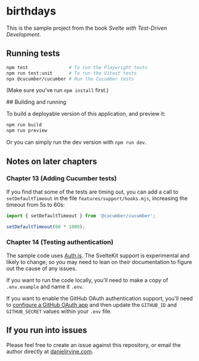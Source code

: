 # birthdays

This is the sample project from the book _Svelte with Test-Driven Development_.

## Running tests

```bash
npm test               # To run the Playwright tests
npm run test:unit      # To run the Vitest tests
npx @cucumber/cucumber # Run the Cucumber tests
```

(Make sure you've run `npm install` first.)

## Building and running

To build a deployable version of this application, and preview it:

```bash
npm run build
npm run preview
```

Or you can simply run the dev version with `npm run dev`.

## Notes on later chapters

### Chapter 13 (Adding Cucumber tests)

If you find that some of the tests are timing out, you can add a call to `setDefaultTimeout` in the file `features/support/hooks.mjs`, increasing the timeout from 5s to 60s:

```js
import { setDefaultTimeout } from '@cucumber/cucumber';

setDefaultTimeout(60 * 1000);
```

### Chapter 14 (Testing authentication)

The sample code uses [Auth.js](https://authjs.dev). The SvelteKit support is experimental and likely to change, so you may need to lean on their documentation to figure out the cause of any issues.

If you want to run the code locally, you'll need to make a copy of `.env.example` and name it `.env`.

If you want to enable the GitHub OAuth authentication support, you'll need to [configure a GitHub OAuth app](https://docs.github.com/en/apps/oauth-apps/building-oauth-apps/creating-an-oauth-app) and then update the `GITHUB_ID` and `GITHUB_SECRET` values within your `.env` file.

## If you run into issues

Please feel free to create an issue against this repository, or email the author directly at [danielirvine.com](https://danielirvine.com).
